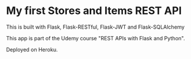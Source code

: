 # My first Stores and Items REST API

This is built with Flask, Flask-RESTful, Flask-JWT and Flask-SQLAlchemy

This app is part of the Udemy course "REST APIs with Flask and Python".

Deployed on Heroku.